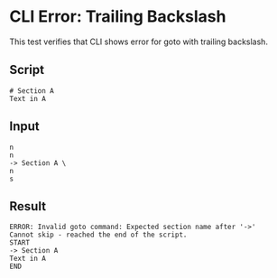 # CLI Error: Trailing Backslash

This test verifies that CLI shows error for goto with trailing backslash.

## Script
```cuentitos
# Section A
Text in A
```

## Input
```input
n
n
-> Section A \
n
s
```

## Result
```result
ERROR: Invalid goto command: Expected section name after '->'
Cannot skip - reached the end of the script.
START
-> Section A
Text in A
END
```
